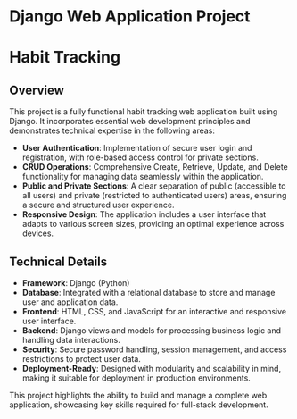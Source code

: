 # Django Web Application Project
# Habit Tracking

## Overview  
This project is a fully functional habit tracking web application built using Django. It incorporates essential web development principles and demonstrates technical expertise in the following areas:  

- **User Authentication**: Implementation of secure user login and registration, with role-based access control for private sections.  
- **CRUD Operations**: Comprehensive Create, Retrieve, Update, and Delete functionality for managing data seamlessly within the application.  
- **Public and Private Sections**: A clear separation of public (accessible to all users) and private (restricted to authenticated users) areas, ensuring a secure and structured user experience.  
- **Responsive Design**: The application includes a user interface that adapts to various screen sizes, providing an optimal experience across devices.  

## Technical Details  
- **Framework**: Django (Python)  
- **Database**: Integrated with a relational database to store and manage user and application data.  
- **Frontend**: HTML, CSS, and JavaScript for an interactive and responsive user interface.  
- **Backend**: Django views and models for processing business logic and handling data interactions.  
- **Security**: Secure password handling, session management, and access restrictions to protect user data.  
- **Deployment-Ready**: Designed with modularity and scalability in mind, making it suitable for deployment in production environments.  

This project highlights the ability to build and manage a complete web application, showcasing key skills required for full-stack development.

